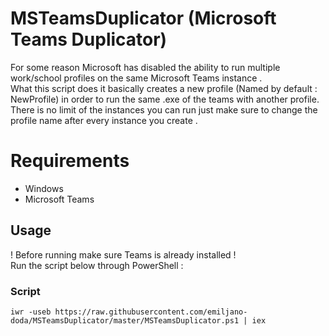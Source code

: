 # MSTeamsDuplicator (Microsoft Teams Duplicator)
For some reason Microsoft has disabled the ability to run multiple  work/school profiles on the same Microsoft Teams instance .<br>
What this script does it basically creates a new profile (Named by default : NewProfile) in order to run the same .exe of the teams with another profile.<br>
There is no limit of the instances you can run just make sure to change the profile name after every instance you create .

# Requirements
- Windows
- Microsoft Teams

## Usage
! Before running make sure Teams is already installed !<br>
Run the script below through PowerShell :
### Script
```
iwr -useb https://raw.githubusercontent.com/emiljano-doda/MSTeamsDuplicator/master/MSTeamsDuplicator.ps1 | iex
```
